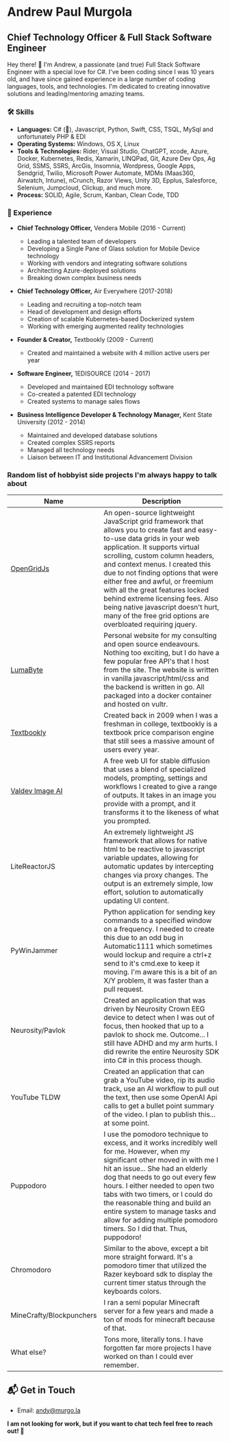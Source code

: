 # Andrew Paul Murgola 
## Chief Technology Officer & Full Stack Software Engineer

Hey there! 👋 I'm Andrew, a passionate (and true) Full Stack Software Engineer with a special love for C#. I've been coding since I was 10 years old, and have since gained experience in a large number of coding languages, tools, and technologies. I'm dedicated to creating innovative solutions and leading/mentoring amazing teams.

### 🛠️ Skills

- **Languages:** C# (💙), Javascript, Python, Swift, CSS, TSQL, MySql and unfortunately PHP & EDI
- **Operating Systems:** Windows, OS X, Linux
- **Tools & Technologies:** Rider, Visual Studio, ChatGPT, xcode, Azure, Docker, Kubernetes, Redis, Xamarin, LINQPad, Git, Azure Dev Ops, Ag Grid, SSMS, SSRS, ArcGis, Insomnia, Wordpress, Google Apps, Sendgrid, Twilio, Microsoft Power Automate, MDMs (Maas360, Airwatch, Intune), nCrunch, Razor Views, Unity 3D, Epplus, Salesforce, Selenium, Jumpcloud, Clickup, and much more.
- **Process:** SOLID, Agile, Scrum, Kanban, Clean Code, TDD

### 🏢 Experience

- **Chief Technology Officer,** Vendera Mobile (2016 - Current)
  - Leading a talented team of developers
  - Developing a Single Pane of Glass solution for Mobile Device technology
  - Working with vendors and integrating software solutions
  - Architecting Azure-deployed solutions
  - Breaking down complex business needs

- **Chief Technology Officer,** Air Everywhere (2017-2018)
  - Leading and recruiting a top-notch team
  - Head of development and design efforts
  - Creation of scalable Kubernetes-based Dockerized system
  - Working with emerging augmented reality technologies

- **Founder & Creator,** Textbookly (2009 - Current)
  - Created and maintained a website with 4 million active users per year

- **Software Engineer,** 1EDISOURCE (2014 - 2017)
  - Developed and maintained EDI technology software
  - Co-created a patented EDI technology
  - Created systems to manage sales flows

- **Business Intelligence Developer & Technology Manager,** Kent State University (2012 - 2014)
  - Maintained and developed database solutions
  - Created complex SSRS reports
  - Managed all technology needs
  - Liaison between IT and Institutional Advancement Division

### Random list of hobbyist side projects I'm always happy to talk about
|Name|Description|
|--|--|
|[OpenGridJs](https://github.com/amurgola/OpenGridJs)| An open-source lightweight JavaScript grid framework that allows you to create fast and easy-to-use data grids in your web application. It supports virtual scrolling, custom column headers, and context menus. I created this due to not finding options that were either free and awful, or freemium with all the great features locked behind extreme licensing fees. Also being native javascript doesn't hurt, many of the free grid options are overbloated requiring jquery.
|[LumaByte](https://lumabyte.com)| Personal website for my consulting and open source endeavours. Nothing too exciting, but I do have a few popular free API's that I host from the site. The website is written in vanilla javascript/html/css and the backend is written in go. All packaged into a docker container and hosted on vultr.
|[Textbookly](https://www.textbookly.com)|Created back in 2009 when I was a freshman in college, textbookly is a textbook price comparison engine that still sees a massive amount of users every year.|
|[Valdev Image AI](http://valdev.com)|A free web UI for stable diffusion that uses a blend of specialized models, prompting, settings and workflows I created to give a range of outputs. It takes in an image you provide with a prompt, and it transforms it to the likeness of what you prompted.|
|LiteReactorJS|An extremely lightweight JS framework that allows for native html to be reactive to javascript variable updates, allowing for automatic updates by intercepting changes via proxy changes. The output is an extremely simple, low effort, solution to automatically updating UI content.|
|PyWinJammer|Python application for sending key commands to a specified window on a frequency. I needed to create this due to an odd bug in Automatic1111 which sometimes would lockup and require a ctrl+z send to it's cmd.exe to keep it moving. I'm aware this is a bit of an X/Y problem, it was faster than a pull request. |
|Neurosity/Pavlok|Created an application that was driven by Neurosity Crown EEG device to detect when I was out of focus, then hooked that up to a pavlok to shock me. Outcome... I still have ADHD and my arm hurts. I did rewrite the entire Neurosity SDK into C# in this process though.|
|YouTube TLDW|Created an application that can grab a YouTube video, rip its audio track, use an AI workflow to pull out the text, then use some OpenAI Api calls to get a bullet point summary of the video. I plan to publish this... at some point.|
|Puppodoro|I use the pomodoro technique to excess, and it works incredibly well for me. However, when my significant other moved in with me I hit an issue... She had an elderly dog that needs to go out every few hours. I either needed to open two tabs with two timers, or I could do the reasonable thing and build an entire system to manage tasks and allow for adding multiple pomodoro timers. So I did that. Thus, puppodoro!|
|Chromodoro|Similar to the above, except a bit more straight forward. It's a pomodoro timer that utilized the Razer keyboard sdk to display the current timer status through the keyboards colors.|
|MineCrafty/Blockpunchers|I ran a semi popular Minecraft server for a few years and made a ton of mods for minecraft because of that.|
|What else?|Tons more, literally tons. I have forgotten far more projects I have worked on than I could ever remember.|



## 📬 Get in Touch
- Email: andy@murgo.la

**I am not looking for work, but if you want to chat tech feel free to reach out! 🚀**
